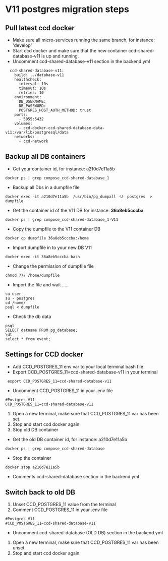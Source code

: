 # V11 postgres migration steps

##  Pull latest ccd docker
* Make sure all micro-services running the same branch, for instance: 'develop'
* Start ccd docker and make sure that the new container ccd-shared-database-v11 is up and running.
* Uncomment ccd-shared-database-v11 section in the backend.yml
````
  ccd-shared-database-v11:
    build: ../database-v11
    healthcheck:
      interval: 10s
      timeout: 10s
      retries: 10
    environment:
      DB_USERNAME:
      DB_PASSWORD:
      POSTGRES_HOST_AUTH_METHOD: trust
    ports:
      - 5055:5432
    volumes:
      - ccd-docker-ccd-shared-database-data-v11:/var/lib/postgresql/data
    networks:
      - ccd-network

````

##  Backup all DB containers
* Get your container id, for instance: a210d7e11a5b
```
docker ps | grep compose_ccd-shared-database_1
```
* Backup all Dbs in a dumpfile file
```
docker exec -it a210d7e11a5b  /usr/bin/pg_dumpall -U  postgres  > dumpfile
```
* Get the container id of the V11 DB for instance: **36a8eb5cccba**
```
docker ps | grep compose_ccd-shared-database_1-V11
````
* Copy the dumpfile to the V11 container DB
```
docker cp dumpfile 36a8eb5cccba:/home
```
* Import dumpfile in to your new DB V11
```
docker exec -it 36a8eb5cccba bash
```
* Change the permission of dumpfile file
```
chmod 777 /home/dumpfile
```
* Import the file and wait .....
```$xslt
su user
su - postgres
cd /home/
psql < dumpfile

```
* Check the db data
```$xslt
psql
SELECT datname FROM pg_database;
\dt
select * from event;

```

##  Settings for CCD docker
* Add CCD_POSTGRES_11 env var to your local terminal bash file
* Export CCD_POSTGRES_11=ccd-shared-database-v11 in your terminal 
```$xslt
 export CCD_POSTGRES_11=ccd-shared-database-v11
```
* Uncomment CCD_POSTGRES_11 in your .env file
````
#Postgres V11
CCD_POSTGRES_11=ccd-shared-database-v11
````

1) Open a new terminal, make sure that CCD_POSTGRES_11 var has been set.
2) Stop and start ccd docker again
3) Stop old DB container

* Get the old DB container id, for instance: a210d7e11a5b
```
docker ps | grep compose_ccd-shared-database
```

* Stop the container
```
docker stop a210d7e11a5b
```
* Comments ccd-shared-database section in the backend.yml

## Switch back to old DB
1) Unset CCD_POSTGRES_11 value from the terminal
2) Comment CCD_POSTGRES_11 in your .env file
```
#Postgres V11
#CCD_POSTGRES_11=ccd-shared-database-v11
````
* Uncomment ccd-shared-database (OLD DB) section in the backend.yml

1) Open a new terminal, make sure that CCD_POSTGRES_11 var has been unset.
2) Stop and start ccd docker again

